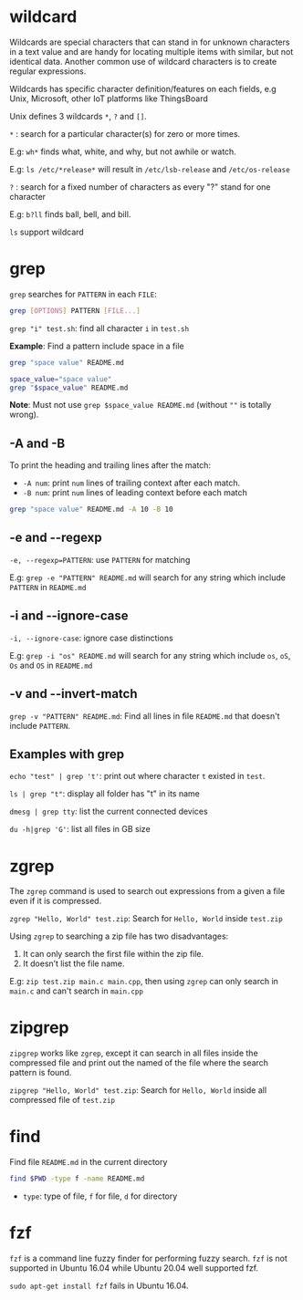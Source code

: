 # wildcard

Wildcards are special characters that can stand in for unknown characters in a text value and are handy for locating multiple items with similar, but not identical data. Another common use of wildcard characters is to create regular expressions.

Wildcards has specific character definition/features on each fields, e.g Unix, Microsoft, other IoT platforms like ThingsBoard

Unix defines 3 wildcards ``*``, ``?`` and ``[]``.

``*`` : search for a particular character(s) for zero or more times.

E.g: ``wh*`` finds what, white, and why, but not awhile or watch.

E.g: ``ls /etc/*release*`` will result in ``/etc/lsb-release``  and ``/etc/os-release``

``?`` : search for a fixed number of characters as every "?" stand for one character

E.g: ``b?ll`` finds ball, bell, and bill.

``ls`` support wildcard

# grep

``grep`` searches for ``PATTERN`` in each ``FILE``:

```sh
grep [OPTIONS] PATTERN [FILE...]
```

``grep "i" test.sh``: find all character ``i`` in ``test.sh``

**Example**: Find a pattern include space in a file

```sh
grep "space value" README.md
```

```sh
space_value="space value"
grep "$space_value" README.md
```

**Note**: Must not use ``grep $space_value README.md`` (without ``""`` is totally wrong).

## -A and -B

To print the heading and trailing lines after the match:

* ``-A num``: print ``num`` lines of trailing context after each match.
* ``-B num``: print ``num`` lines of leading context before each match

```sh
grep "space value" README.md -A 10 -B 10
```

## -e and --regexp

``-e, --regexp=PATTERN``: use ``PATTERN`` for matching

E.g: ``grep -e "PATTERN" README.md`` will search for any string which include ``PATTERN`` in ``README.md``

## -i and --ignore-case

``-i, --ignore-case``: ignore case distinctions

E.g: ``grep -i "os" README.md`` will search for any string which include ``os``, ``oS``, ``Os`` and ``OS`` in ``README.md``

## -v and --invert-match

``grep -v "PATTERN" README.md``: Find all lines in file ``README.md`` that doesn't include ``PATTERN``.

## Examples with grep

``echo "test" | grep 't'``: print out where character ``t`` existed in ``test``.

``ls | grep "t"``: display all folder has "t" in its name

``dmesg | grep tty``: list the current connected devices

``du -h|grep 'G'``: list all files in GB size

# zgrep

The ``zgrep`` command is used to search out expressions from a given a file even if it is compressed.

``zgrep "Hello, World" test.zip``: Search for ``Hello, World`` inside ``test.zip``

Using ``zgrep`` to searching a zip file has two disadvantages:

1. It can only search the first file within the zip file.
2. It doesn’t list the file name.

E.g: ``zip test.zip main.c main.cpp``, then using ``zgrep`` can only search in ``main.c`` and can't search in ``main.cpp``

# zipgrep

``zipgrep`` works like ``zgrep``, except it can search in all files inside the compressed file and print out the named of the file where the search pattern is found.

``zipgrep "Hello, World" test.zip``: Search for ``Hello, World`` inside all compressed file of ``test.zip``

# find

Find file ``README.md`` in the current directory

```sh
find $PWD -type f -name README.md
```

* ``type``: type of file, ``f`` for file, ``d`` for directory

# fzf

``fzf`` is a command line fuzzy finder for performing fuzzy search. ``fzf`` is not supported in Ubuntu 16.04 while Ubuntu 20.04 well supported fzf.

``sudo apt-get install fzf`` fails in Ubuntu 16.04.
